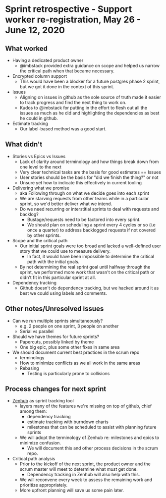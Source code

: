 # Sprint retrospective - Support worker re-registration, May 26 - June 12, 2020

## What worked
* Having a dedicated product owner
  * @imbstack provided extra guidance on scope and helped us narrow the critical path when that became necessary.
* Encrypted column support
  * This would have been a blocker for a future postgres phase 2 sprint, but we got it done in the context of this sprint.
* Issues
  * Aligning on issues in github as the sole source of truth made it easier to track progress and find the next thing to work on.
  * Kudos to @imbstack for putting in the effort to flesh out all the issues as much as he did and highlighting the dependencies as best he could in github.
* Estimate tracking
  * Our label-based method was a good start.

## What didn't
* Stories vs Epics vs Issues
  * Lack of clarity around terminology and how things break down from one level to the next
  * Very clear technical tasks are the basis for good estimates == Issues
  * User stories should be the basis for "did we finish the thing?" or not
  * Unsure yet how to indicate this effectively in current tooling
* Delivering what we promise
  * aka Following through on what we decide goes into each sprint
  * We are starving requests from other teams while in a particular sprint, so we'd better deliver what we intend.
  * Do we need recurring or interstitial sprints to deal with requests and backlog?
    * Bustage/requests need to be factored into every sprint.
    * We should plan on scheduling a sprint every 4 cycles or so (i.e once a quarter) to address backlogged requests if not covered by other sprints.
* Scope and the critical path
  * Our initial sprint goals were too broad and lacked a well-defined user story that we could use to measure delivery.
    * In fact, it would have been impossible to determine the critical path with the initial goals.
  * By not determining the real sprint goal until halfway through the sprint, we performed more work that wasn't on the critical path or didn't fit in this particular sprint at all.
* Dependency tracking
  * Github doesn't do dependency tracking, but we hacked around it as best we could using labels and comments.

## Other notes/Unresolved issues

* Can we run multiple sprints simultaneously?
  * e.g. 2 people on one sprint, 3 people on another
  * Serial vs parallel
* Should we have themes for future sprints?
  * Papercuts, possibly linked by theme
  * One big epic, plus some other fixes in same area
* We should document current best practices in the scrum repo
  * terminology
  * How to minimize conflicts as we all work in the same areas
  * Rebasing
    * Testing is particularly prone to collisions

## Process changes for next sprint

* [Zenhub](https://www.zenhub.com/) as sprint tracking tool
  * layers many of the features we're missing on top of github, chief among them:
    * dependency tracking
    * estimate tracking with burndown charts
    * milestones that can be scheduled to assist with planning future sprints
  * We will adopt the terminology of Zenhub re: milestones and epics to minimize confusion.
    * We will document this and other process decisions in the scrum repo.
* Critical path analysis
  * Prior to the kickoff of the next sprint, the product owner and the scrum master will meet to determine what *must* get done.
    * Dependency tracking in Zenhub will also help with this.
  * We will reconvene every week to assess the remaining work and prioritize appropriately.
  * More upfront planning will save us some pain later.
